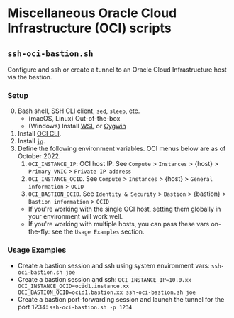 # Miscellaneous Oracle Cloud Infrastructure (OCI) scripts 

## `ssh-oci-bastion.sh` ##

Configure and ssh or create a tunnel to an Oracle Cloud Infrastructure host via the bastion.

### Setup ###

0. Bash shell, SSH CLI client, `sed`, `sleep`, etc.
    * (macOS, Linux) Out-of-the-box 
    * (Windows) Install [WSL](https://learn.microsoft.com/en-us/windows/wsl/) or [Cygwin](https://www.cygwin.com/) 
1. Install [OCI CLI](https://docs.oracle.com/en-us/iaas/Content/API/SDKDocs/cliinstall.htm).
2. Install [`jq`](https://stedolan.github.io/jq/).
3. Define the following environment variables. OCI menus below are as of October 2022. 
    1. `OCI_INSTANCE_IP`: OCI host IP. See `Compute` > `Instances` > {host} > `Primary VNIC` > `Private IP address`
    2. `OCI_INSTANCE_OCID`. See `Compute` > `Instances` > {host} > `General information` > `OCID`
    3. `OCI_BASTION_OCID`. See `Identity & Security` > `Bastion` > {bastion} > `Bastion information` > `OCID`
    * If you're working with the single OCI host, setting them globally in your environment will work well.
    * If you're working with multiple hosts, you can pass these vars on-the-fly: see the `Usage Examples` section.

### Usage Examples ###

* Create a bastion session and ssh using system environment vars: `ssh-oci-bastion.sh joe`
* Create a bastion session and ssh: 
  `OCI_INSTANCE_IP=10.0.xx OCI_INSTANCE_OCID=ocid1.instance.xx OCI_BASTION_OCID=ocid1.bastion.xx ssh-oci-bastion.sh joe`
* Create a bastion port-forwarding session and launch the tunnel for the port 1234: `ssh-oci-bastion.sh -p 1234` 


